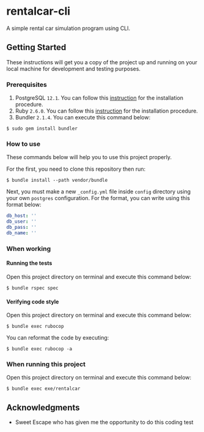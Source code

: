 # rentalcar-cli

A simple rental car simulation program using CLI.

## Getting Started

These instructions will get you a copy of the project up and running on your local machine for development and testing purposes.

### Prerequisites

1. PostgreSQL `12.1`. You can follow this [instruction](https://www.postgresql.org/docs/current/tutorial-install.html) for the installation procedure.
1. Ruby `2.6.0`. You can follow this [instruction](https://www.ruby-lang.org/en/documentation/installation/) for the installation procedure.
2. Bundler `2.1.4`. You can execute this command below:
```console
$ sudo gem install bundler
```

### How to use

These commands below will help you to use this project properly.

For the first, you need to clone this repository then run:

```console
$ bundle install --path vendor/bundle
```

Next, you must make a new `_config.yml` file inside `config` directory using your own `postgres` configuration. For the format, you can write using this format below:

```yml
db_host: ''
db_user: ''
db_pass: ''
db_name: ''
```

### When working

#### Running the tests

Open this project directory on terminal and execute this command below:

```console
$ bundle rspec spec
```

#### Verifying code style

Open this project directory on terminal and execute this command below:

```console
$ bundle exec rubocop 
```

You can reformat the code by executing:

```console
$ bundle exec rubocop -a
```

### When running this project

Open this project directory on terminal and execute this command below:

```console
$ bundle exec exe/rentalcar
```

## Acknowledgments

* Sweet Escape who has given me the opportunity to do this coding test
